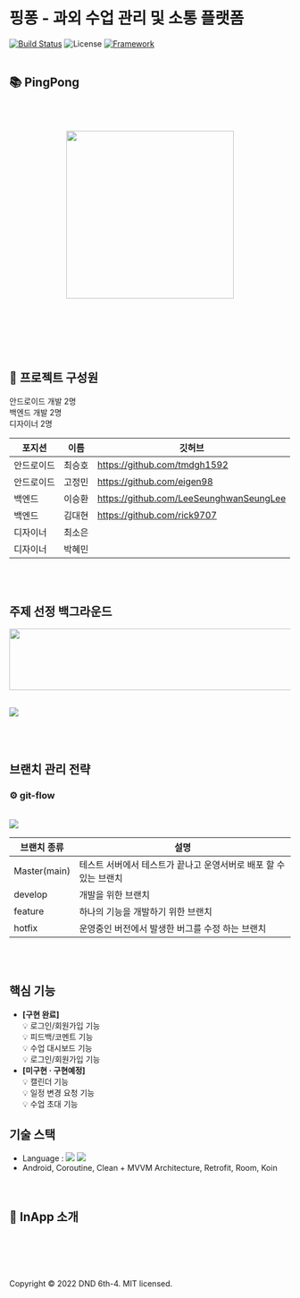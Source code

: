# 핑퐁 - 과외 수업 관리 및 소통 플랫폼

[![Build Status](https://img.shields.io/badge/status-developing-green)](https://github.com/tmdgh1592/Parking-Service)
![License](https://img.shields.io/apm/l/vim-mode?color=yellowgreen)
[![Framework](https://img.shields.io/badge/framework-android-green)](https://developer.android.com/)
<br><br>
## 📚 PingPong
<br><br>
<p align="center">
  <img style="display=inline" src="https://user-images.githubusercontent.com/56534241/155872938-9a66c0fd-3ff7-4257-afb7-b82e5ad870f1.png" width="300" height="300" />
</p><br><br>


<br><br>

## 🏅 프로젝트 구성원

안드로이드 개발 2명 <br> 
백엔드 개발 2명 <br>
디자이너 2명  <br>

|포지션|이름|깃허브|
|----|-----|---|
|안드로이드|최승호|https://github.com/tmdgh1592|
|안드로이드|고정민|https://github.com/eigen98|
|백엔드|이승환|https://github.com/LeeSeunghwanSeungLee|
|백엔드|김대현|https://github.com/rick9707|
|디자이너|최소은||
|디자이너|박혜민||

<br><br>


## 주제 선정 백그라운드
  <p align="center">
  <img style="display=inline" src="https://user-images.githubusercontent.com/56534241/155872372-6e6fbab4-6e2d-4535-a7b3-e5470b39310d.png" width="610" height="110" />
  </p>
  <br>
    <img style="display=inline" src="https://user-images.githubusercontent.com/56534241/155872470-b25cfada-ed63-4a8f-b88a-d344ec931764.png" />
 
  <br><br>
  
## 브랜치 관리 전략
### ⚙️ git-flow
<br>
<img style="display=inline" src="https://user-images.githubusercontent.com/56534241/155872673-50e038a2-f3d5-421e-9431-d5f8b997ebbb.png" />

<br>

| 브랜치 종류  | 설명                                                         |
| ------------ | ------------------------------------------------------------ |
| Master(main) | 테스트 서버에서 테스트가 끝나고 운영서버로 배포 할 수 있는 브랜치 |
| develop      | 개발을 위한 브랜치                                           |
| feature      | 하나의 기능을 개발하기 위한 브랜치                           |
| hotfix       | 운영중인 버전에서 발생한 버그를 수정 하는 브랜치             |

<br><br>

## 핵심 기능 <br>
  + <strong>[구현 완료]</strong><br>
  💡 로그인/회원가입 기능<br>
  💡 피드백/코멘트 기능<br>
  💡 수업 대시보드 기능<br>
  💡 로그인/회원가입 기능<br>
  + <strong>[미구현 · 구현예정]</strong><br>
  💡 캘린더 기능<br>
  💡 일정 변경 요청 기능<br>
  💡 수업 초대 기능<br>


## 기술 스택
  + Language : <img src="https://img.shields.io/badge/java-E34F26?style=for-the-badge&logo=java&logoColor=white">
  <img src="https://img.shields.io/badge/kotlin-7F52FF?style=for-the-badge&logo=kotlin&logoColor=white"><br>
  + Android, Coroutine, Clean + MVVM Architecture, Retrofit, Room, Koin</strong>
<br><br><br>


## 📱 InApp 소개
<br>
<p align="center" display="inline">
 
</p><br><br>


Copyright © 2022 DND 6th-4. MIT licensed.
